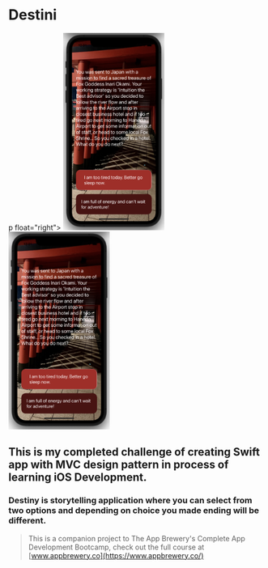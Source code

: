 
#  Destini


p float="right">
  <img src="../Destini/My_Destiny.png" width="200"/>
  <img src="../Destini/My_Destiny.png" width="200"/>
</p>

## This is my completed challenge of creating Swift app with MVC design pattern in process of learning iOS Development.

### Destiny is storytelling application where you can select from two options and depending on choice you made ending will be different.



>This is a companion project to The App Brewery's Complete App Development Bootcamp, check out the full course at [www.appbrewery.co](https://www.appbrewery.co/)

